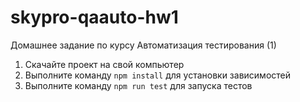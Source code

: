 # skypro-qaauto-hw1
Домашнее задание по курсу Автоматизация тестирования (1)

1. Скачайте проект на свой компьютер
2. Выполните команду `npm install` для установки зависимостей
3. Выполните команду `npm run test` для запуска тестов
